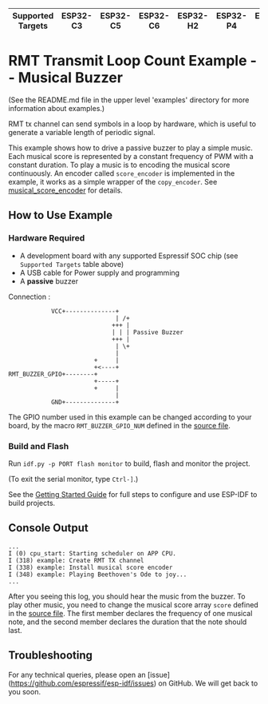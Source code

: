 | Supported Targets | ESP32-C3 | ESP32-C5 | ESP32-C6 | ESP32-H2 | ESP32-P4 | ESP32-S2 | ESP32-S3 |
| ----------------- | -------- | -------- | -------- | -------- | -------- | -------- | -------- |

# RMT Transmit Loop Count Example -- Musical Buzzer

(See the README.md file in the upper level 'examples' directory for more information about examples.)

RMT tx channel can send symbols in a loop by hardware, which is useful to generate a variable length of periodic signal.

This example shows how to drive a passive buzzer to play a simple music. Each musical score is represented by a constant frequency of PWM with a constant duration. To play a music is to encoding the musical score continuously. An encoder called `score_encoder` is implemented in the example, it works as a simple wrapper of the `copy_encoder`. See [musical_score_encoder](main/musical_score_encoder.c) for details.

## How to Use Example

### Hardware Required

* A development board with any supported Espressif SOC chip (see `Supported Targets` table above)
* A USB cable for Power supply and programming
* A **passive** buzzer

Connection :

```
            VCC+--------------+
                              | /+
                             +++ |
                             | | | Passive Buzzer
                             +++ |
                              | \+
                              |
                        +     |
                        +<----+
RMT_BUZZER_GPIO+--------+
                        +-----+
                        +     |
                              |
            GND+--------------+
```

The GPIO number used in this example can be changed according to your board, by the macro `RMT_BUZZER_GPIO_NUM` defined in the [source file](main/musical_buzzer_example_main.c).

### Build and Flash

Run `idf.py -p PORT flash monitor` to build, flash and monitor the project.

(To exit the serial monitor, type ``Ctrl-]``.)

See the [Getting Started Guide](https://docs.espressif.com/projects/esp-idf/en/latest/get-started/index.html) for full steps to configure and use ESP-IDF to build projects.


## Console Output

```
...
I (0) cpu_start: Starting scheduler on APP CPU.
I (318) example: Create RMT TX channel
I (338) example: Install musical score encoder
I (348) example: Playing Beethoven's Ode to joy...
...
```

After you seeing this log, you should hear the music from the buzzer. To play other music, you need to change the musical score array `score` defined in the [source file](main/musical_buzzer_example_main.c). The first member declares the frequency of one musical note, and the second member declares the duration that the note should last.

## Troubleshooting

For any technical queries, please open an [issue] (https://github.com/espressif/esp-idf/issues) on GitHub. We will get back to you soon.
